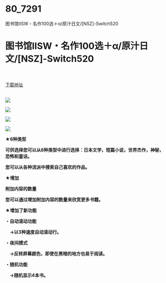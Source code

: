 # 80_7291
图书馆ⅡSW・名作100选＋α/原汁日文/[NSZ]-Switch520
# 图书馆ⅡSW・名作100选＋α/原汁日文/[NSZ]-Switch520
 <br/></br>
[下载地址](https://www.switch520.cc/article/7291 "下载地址")
<br/></br>

<p><span><strong><img src="https://www.switch520.cc/muke_img/upload_art_editor_20201110-1_f70e933e929f9870bc82088db5efa3a6.jpg"></strong></span></p>
<p><span><strong><img src="https://www.switch520.cc/muke_img/upload_art_editor_20201110-1_a82d271f0acf174bc4bebbccd871bf22.jpg"></strong></span></p>
<p><span><strong><img src="https://www.switch520.cc/muke_img/upload_art_editor_20201110-1_9f08787b4b043ec36ae963e22d48a404.jpg"></strong></span></p>
<p><span><strong><img src="https://www.switch520.cc/muke_img/upload_art_editor_20201110-1_967d26b2ffcb9af933f6761ffc2f276e.jpg"></strong></span></p>
<p></p>
<p><span><strong>★6种类型</strong></span></p>
<p><span><strong>可供选择您可以从6种类型中进行选择：日本文学，短篇小说，世界杰作，神秘，恐怖和童话。</strong></span></p>
<p><span><strong>您可以从各种流派中搜索自己喜欢的作品。</strong></span></p>
<p><span><strong>★增加</strong></span></p>
<p><span><strong>附加内容的数量</strong></span></p>
<p><span><strong>您可以通过增加附加内容的数量来欣赏更多书籍。</strong></span></p>
<p></p>
<p><span><strong>★增加了新功能</strong></span></p>
<p><span><strong>・自动滚动功能</strong></span></p>
<p><span><strong>　→以3种速度自动滚动行。</strong></span></p>
<p></p>
<p><span><strong>・夜间模式</strong></span></p>
<p><span><strong>　→反转屏幕颜色，即使在黑暗的地方也易于阅读。</strong></span></p>
<p></p>
<p><span><strong>・随机功能</strong></span></p>
<p><span><strong>　→随机显示4本书。</strong></span></p>
<p></p>
